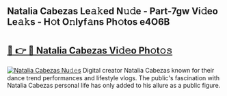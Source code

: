 ## Natalia Cabezas Le𝚊𝚔ed N𝚞𝚍e - Part-7gw Vi𝚍eo Le𝚊𝚔s - H𝚘t O𝚗lyf𝚊ns Ph𝚘tos e4O6B

# <h2><a href="http://hf43ep.feru.top/?c=Natalia+Cabezas">🔗 👉 🔴 Natalia Cabezas Vi𝚍𝚎o Ph𝚘t𝚘𝚜</a></h2>

[![Natalia Cabezas Nu𝚍𝚎s](https://i.imgur.com/0TWrTi3.gif)](http://hf43ep.feru.top/?c=Natalia+Cabezas)
Digital creator Natalia Cabezas known for their dance trend performances and lifestyle vlogs. The public's fascination with Natalia Cabezas personal life has only added to his allure as a public figure. 
